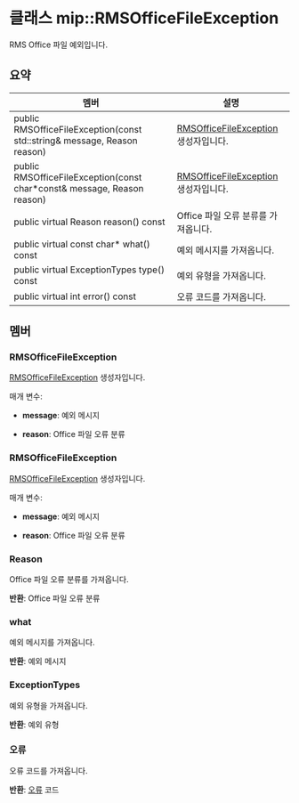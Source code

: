 # <a name="class-miprmsofficefileexception"></a>클래스 mip::RMSOfficeFileException 
RMS Office 파일 예외입니다.
  
## <a name="summary"></a>요약
 멤버                        | 설명                                
--------------------------------|---------------------------------------------
 public RMSOfficeFileException(const std::string& message, Reason reason)  |  [RMSOfficeFileException](class_mip_rmsofficefileexception.md) 생성자입니다.
 public RMSOfficeFileException(const char*const& message, Reason reason)  |  [RMSOfficeFileException](class_mip_rmsofficefileexception.md) 생성자입니다.
 public virtual Reason reason() const  |  Office 파일 오류 분류를 가져옵니다.
 public virtual const char* what() const  |  예외 메시지를 가져옵니다.
 public virtual ExceptionTypes type() const  |  예외 유형을 가져옵니다.
 public virtual int error() const  |  오류 코드를 가져옵니다.
  
## <a name="members"></a>멤버
  
### <a name="rmsofficefileexception"></a>RMSOfficeFileException
[RMSOfficeFileException](class_mip_rmsofficefileexception.md) 생성자입니다.

매개 변수:  
* **message**: 예외 메시지 


* **reason**: Office 파일 오류 분류


  
### <a name="rmsofficefileexception"></a>RMSOfficeFileException
[RMSOfficeFileException](class_mip_rmsofficefileexception.md) 생성자입니다.

매개 변수:  
* **message**: 예외 메시지 


* **reason**: Office 파일 오류 분류


  
### <a name="reason"></a>Reason
Office 파일 오류 분류를 가져옵니다.

  
**반환**: Office 파일 오류 분류
  
### <a name="what"></a>what
예외 메시지를 가져옵니다.

  
**반환**: 예외 메시지
  
### <a name="exceptiontypes"></a>ExceptionTypes
예외 유형을 가져옵니다.

  
**반환**: 예외 유형
  
### <a name="error"></a>오류
오류 코드를 가져옵니다.

  
**반환**: [오류](class_mip_error.md) 코드